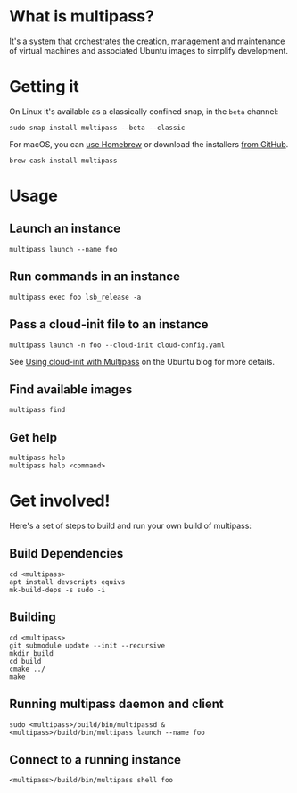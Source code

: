 # What is multipass?

It's a system that orchestrates the creation, management and maintenance
of virtual machines and associated Ubuntu images to simplify development.

# Getting it

On Linux it's available as a classically confined snap, in the `beta` channel:

```
sudo snap install multipass --beta --classic
```

For macOS, you can [use Homebrew](https://github.com/Homebrew/brew) or download the installers [from GitHub](https://github.com/CanonicalLtd/multipass/releases).

```
brew cask install multipass
```

# Usage

## Launch an instance
```
multipass launch --name foo
```

## Run commands in an instance
```
multipass exec foo lsb_release -a
```

## Pass a cloud-init file to an instance
```
multipass launch -n foo --cloud-init cloud-config.yaml
```

See [Using cloud-init with Multipass](https://blog.ubuntu.com/2018/04/02/using-cloud-init-with-multipass) on the Ubuntu blog for more details.

## Find available images
```
multipass find
```

## Get help
```
multipass help
multipass help <command>
```

# Get involved!

Here's a set of steps to build and run your own build of multipass:

## Build Dependencies

```
cd <multipass>
apt install devscripts equivs
mk-build-deps -s sudo -i
```

## Building

```
cd <multipass>
git submodule update --init --recursive
mkdir build
cd build
cmake ../
make
```

## Running multipass daemon and client

```
sudo <multipass>/build/bin/multipassd &
<multipass>/build/bin/multipass launch --name foo
```

## Connect to a running instance

```
<multipass>/build/bin/multipass shell foo
```
